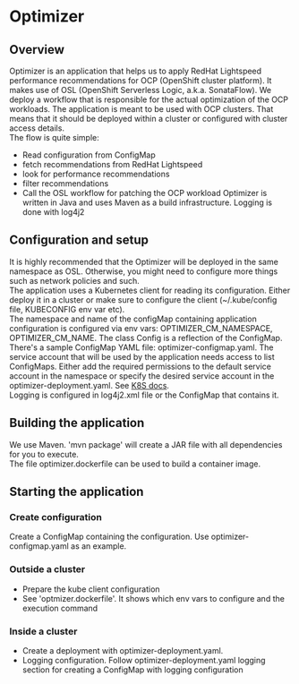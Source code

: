# Optimizer

## Overview

Optimizer is an application that helps us to apply RedHat Lightspeed performance recommendations for OCP (OpenShift cluster platform). It makes use of OSL (OpenShift Serverless Logic, a.k.a. SonataFlow). We deploy a workflow that is responsible for the actual optimization of the OCP workloads. The application is meant to be used with OCP clusters. That means that it should be deployed within a cluster or configured with cluster access details.  
The flow is quite simple:
- Read configuration from ConfigMap 
- fetch recommendations from RedHat Lightspeed 
- look for performance recommendations 
- filter recommendations
- Call the OSL workflow for patching the OCP workload
Optimizer is written in Java and uses Maven as a build infrastructure. Logging is done with log4j2

## Configuration and setup


It is highly recommended that the Optimizer will be deployed in the same namespace as OSL. Otherwise, you might need to configure more things such as network policies and such.  
The application uses a Kubernetes client for reading its configuration. Either deploy it in a cluster or make sure to configure the client (~/.kube/config file, KUBECONFIG env var etc).  
The namespace and name of the configMap containing application configuration is configured via env vars: OPTIMIZER_CM_NAMESPACE, OPTIMIZER_CM_NAME. The class Config is a reflection of the ConfigMap. There's a sample ConfigMap YAML file: optimizer-configmap.yaml. The service account that will be used by the application needs access to list ConfigMaps. Either add the required permissions to the default service account in the namespace or specify the desired service account in the optimizer-deployment.yaml. See [K8S docs](https://kubernetes.io/docs/tasks/configure-pod-container/configure-service-account/).  
Logging is configured in log4j2.xml file or the ConfigMap that contains it.

## Building the application

We use Maven. 'mvn package' will create a JAR file with all dependencies for you to execute.  
The file optimizer.dockerfile can be used to build a container image.

## Starting the application

### Create configuration

Create a ConfigMap containing the configuration. Use optimizer-configmap.yaml as an example.

### Outside a cluster

- Prepare the kube client configuration
- See 'optmizer.dockerfile'. It shows which env vars to configure and the execution command

### Inside a cluster
- Create a deployment with optimizer-deployment.yaml.
- Logging configuration. Follow optimizer-deployment.yaml logging section for creating a ConfigMap with logging configuration
